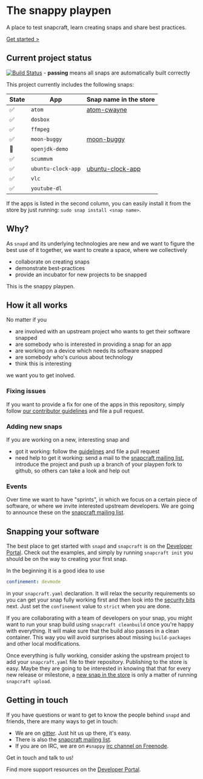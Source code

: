 # The snappy playpen

A place to test snapcraft, learn creating snaps and share best practices.

[Get started >](http://developer.ubuntu.com/desktop)

## Current project status
[![Build Status](https://api.travis-ci.org/ubuntu/snappy-playpen.svg?branch=master)](https://travis-ci.org/ubuntu/snappy-playpen) - **passing** means all snaps are automatically built correctly

This project currently includes the following snaps:

| State               | App                | Snap name in the store    |
| ------------------- | ------------------ | ------------------------- |
| :white_check_mark:  | `atom`             | [atom-cwayne][atom]       |
| :white_check_mark:  | `dosbox`           |                           |
| :white_check_mark:  | `ffmpeg`           |                           |
| :white_check_mark:  | `moon-buggy`       | [moon-buggy][moon-buggy]  |
| :red_circle:        | `openjdk-demo`     |                           |
| :white_check_mark:  | `scummvm`          |                           |
| :white_check_mark:  | `ubuntu-clock-app` | [ubuntu-clock-app][clock] |
| :white_check_mark:  | `vlc`              |                           |
| :white_check_mark:  | `youtube-dl`       |                           |

[atom]: https://uappexplorer.com/app/atom-cwayne.cwayne18
[moon-buggy]: https://uappexplorer.com/app/moon-buggy.dholbach
[clock]: https://uappexplorer.com/app/ubuntu-clock-app.ubuntucoredev


If the apps is listed in the second column, you can easily install it from the
store by just running: `sudo snap install <snap name>`.

## Why?

As `snapd` and its underlying technologies are new and we want to figure the
best use of it together, we want to create a space, where we collectively

 - collaborate on creating snaps
 - demonstrate best-practices
 - provide an incubator for new projects to be snapped

This is the snappy playpen.


## How it all works

No matter if you

 - are involved with an upstream project who wants to get their software snapped
 - are somebody who is interested in providing a snap for an app
 - are working on a device which needs its software snapped
 - are somebody who's curious about technology
 - think this is interesting

we want you to get inolved.

### Fixing issues

If you want to provide a fix for one of the apps in this repository, simply
follow [our contributor guidelines][guidelines] and file a pull request.

### Adding new snaps

If you are working on a new, interesting snap and

 - got it working: follow the [guidelines][guidelines] and file a pull request
 - need help to get it working: send a mail to the
   [snapcraft mailing list][ml], introduce the project and push up a branch
   of your playpen fork to github, so others can take a look and help out

### Events

Over time we want to have "sprints", in which we focus on a certain piece of
software, or where we invite interested upstream developers. We are going to
announce these on the [snapcraft mailing list][ml].

## Snapping your software

The best place to get started with `snapd` and `snapcraft` is on the
[Developer Portal][devportal]. Check out the examples, and simply by running
`snapcraft init` you should be on the way to creating your first snap.

In the beginning it is a good idea to use

```yaml
confinement: devmode
```

in your `snapcraft.yaml` declaration. It will relax the security requirements
so you can get your snap fully working first and then look into the
[security bits][security] next. Just set the `confinement` value to `strict`
when you are done.

If you are collaborating with a team of developers on your snap, you might
want to run your snap build using `snapcraft cleanbuild` once you're happy with
everything. It will make sure that the build also passes in a clean container.
This way you will avoid surprises about missing `build-packages` and other
local modifications.

Once everything is fully working, consider asking the upstream project to add
your `snapcraft.yaml` file to their repository. Publishing to the store is
easy. Maybe they are going to be interested in knowing that that for every new
release or milestone, a [new snap in the store][publish] is only a matter of
running `snapcraft upload`.


## Getting in touch

If you have questions or want to get to know the people behind `snapd` and
friends, there are many ways to get in touch:

 - We are on [gitter][gitter]. Just hit us up there, it's easy.
 - There is also the [snapcraft mailing list][ml].
 - If you are on IRC, we are on `#snappy` [irc channel on Freenode][irc].

Get in touch and talk to us!

Find more support resources on the [Developer Portal][support].

[guidelines]: https://github.com/ubuntu/snappy-playpen/blob/master/CONTRIBUTING.md
[ml]: https://lists.ubuntu.com/mailman/listinfo/snapcraft
[irc]: http://webchat.freenode.net/?channels=snappy
[devportal]: https://developer.ubuntu.com/desktop
[security]: https://developer.ubuntu.com/en/snappy/guides/security/
[support]: https://developer.ubuntu.com/en/snappy/support/
[gitter]: https://gitter.im/ubuntu/snappy-playpen
[publish]: https://developer.ubuntu.com/en/snappy/build-apps/upload-your-snap/
